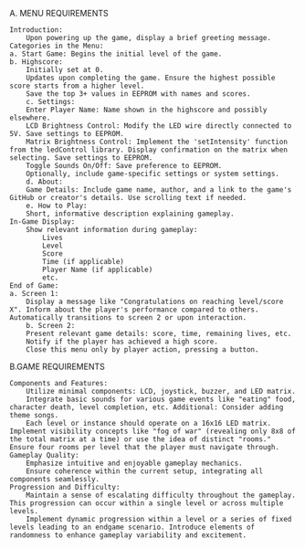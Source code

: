 A. MENU REQUIREMENTS

    Introduction:
        Upon powering up the game, display a brief greeting message.
    Categories in the Menu:
    a. Start Game: Begins the initial level of the game.
    b. Highscore:
        Initially set at 0.
        Updates upon completing the game. Ensure the highest possible score starts from a higher level.
        Save the top 3+ values in EEPROM with names and scores.
        c. Settings:
        Enter Player Name: Name shown in the highscore and possibly elsewhere.
        LCD Brightness Control: Modify the LED wire directly connected to 5V. Save settings to EEPROM.
        Matrix Brightness Control: Implement the 'setIntensity' function from the ledControl library. Display confirmation on the matrix when selecting. Save settings to EEPROM.
        Toggle Sounds On/Off: Save preference to EEPROM.
        Optionally, include game-specific settings or system settings.
        d. About:
        Game Details: Include game name, author, and a link to the game's GitHub or creator's details. Use scrolling text if needed.
        e. How to Play:
        Short, informative description explaining gameplay.
    In-Game Display:
        Show relevant information during gameplay:
            Lives
            Level
            Score
            Time (if applicable)
            Player Name (if applicable)
            etc.
    End of Game:
    a. Screen 1:
        Display a message like "Congratulations on reaching level/score X". Inform about the player's performance compared to others. Automatically transitions to screen 2 or upon interaction.
        b. Screen 2:
        Present relevant game details: score, time, remaining lives, etc.
        Notify if the player has achieved a high score.
        Close this menu only by player action, pressing a button.

B.GAME REQUIREMENTS

    Components and Features:
        Utilize minimal components: LCD, joystick, buzzer, and LED matrix.
        Integrate basic sounds for various game events like "eating" food, character death, level completion, etc. Additional: Consider adding theme songs.
        Each level or instance should operate on a 16x16 LED matrix. Implement visibility concepts like "fog of war" (revealing only 8x8 of the total matrix at a time) or use the idea of distinct "rooms." Ensure four rooms per level that the player must navigate through.
    Gameplay Quality:
        Emphasize intuitive and enjoyable gameplay mechanics.
        Ensure coherence within the current setup, integrating all components seamlessly.
    Progression and Difficulty:
        Maintain a sense of escalating difficulty throughout the gameplay. This progression can occur within a single level or across multiple levels.
        Implement dynamic progression within a level or a series of fixed levels leading to an endgame scenario. Introduce elements of randomness to enhance gameplay variability and excitement.
